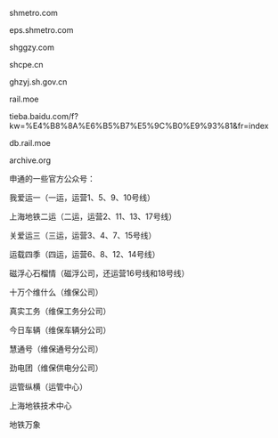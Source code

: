 shmetro.com

eps.shmetro.com

shggzy.com

shcpe.cn

ghzyj.sh.gov.cn

rail.moe

tieba.baidu.com/f?kw=%E4%B8%8A%E6%B5%B7%E5%9C%B0%E9%93%81&fr=index

db.rail.moe

archive.org

申通的一些官方公众号：

我爱运一（一运，运营1、5、9、10号线）


上海地铁二运（二运，运营2、11、13、17号线）

关爱运三（三运，运营3、4、7、15号线）

运载四季（四运，运营6、8、12、14号线）

磁浮心石榴情（磁浮公司，还运营16号线和18号线）

十万个维什么（维保公司）

真实工务（维保工务分公司）

今日车辆（维保车辆分公司）

慧通号（维保通号分公司）

劲电团（维保供电分公司）

运管纵横（运管中心）

上海地铁技术中心

地铁万象

